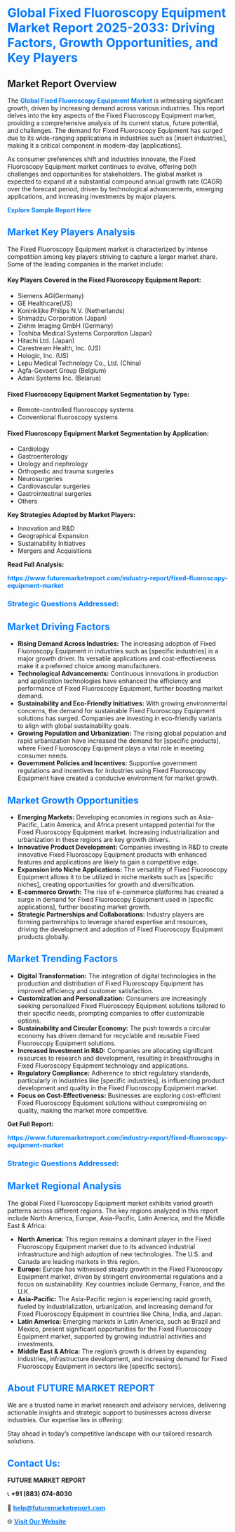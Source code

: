 <h1 style="color: #007BFF;">Global Fixed Fluoroscopy Equipment Market Report 2025-2033: Driving Factors, Growth Opportunities, and Key Players</h1>

<section id="overview">
<h2>Market Report Overview</h2>
<p>The <a href="https://www.futuremarketreport.com/industry-report/fixed-fluoroscopy-equipment-market" style="color: #007BFF; text-decoration: none;"><strong>Global Fixed Fluoroscopy Equipment Market</strong></a> is witnessing significant growth, driven by increasing demand across various industries. This report delves into the key aspects of the Fixed Fluoroscopy Equipment market, providing a comprehensive analysis of its current status, future potential, and challenges. The demand for Fixed Fluoroscopy Equipment has surged due to its wide-ranging applications in industries such as [insert industries], making it a critical component in modern-day [applications].</p>
<p>As consumer preferences shift and industries innovate, the Fixed Fluoroscopy Equipment market continues to evolve, offering both challenges and opportunities for stakeholders. The global market is expected to expand at a substantial compound annual growth rate (CAGR) over the forecast period, driven by technological advancements, emerging applications, and increasing investments by major players.</p>
</section>

<section id="overview">
<p><a href="https://www.futuremarketreport.com/request-sample/reportId=53855" style="color: #007BFF; text-decoration: none;"><strong>Explore Sample Report Here</strong></a></p>
</section>

<section id="key-players">
<h2 style="color: #007BFF;">Market Key Players Analysis</h2>
<p>The Fixed Fluoroscopy Equipment market is characterized by intense competition among key players striving to capture a larger market share. Some of the leading companies in the market include:</p>
<h4>Key Players Covered in the Fixed Fluoroscopy Equipment Report:</h4>
<ul><li>Siemens AG(Germany)</li><li>GE Healthcare(US)</li><li>Koninklijke Philips N.V. (Netherlands)</li><li>Shimadzu Corporation (Japan)</li><li>Ziehm Imaging GmbH (Germany)</li><li>Toshiba Medical Systems Corporation (Japan)</li><li>Hitachi Ltd. (Japan)</li><li>Carestream Health, Inc. (US)</li><li>Hologic, Inc. (US)</li><li>Lepu Medical Technology Co., Ltd. (China)</li><li>Agfa-Gevaert Group (Belgium)</li><li>Adani Systems Inc. (Belarus)</li></ul>
<h4>Fixed Fluoroscopy Equipment Market Segmentation by Type:</h4>
<ul><li>Remote-controlled fluoroscopy systems</li><li>Conventional fluoroscopy systems</li></ul>

<h4>Fixed Fluoroscopy Equipment Market Segmentation by Application:</h4>
<ul><li>Cardiology</li><li>Gastroenterology</li><li>Urology and nephrology</li><li>Orthopedic and trauma surgeries</li><li>Neurosurgeries</li><li>Cardiovascular surgeries</li><li>Gastrointestinal surgeries</li><li>Others</li></ul>
<p><strong>Key Strategies Adopted by Market Players:</strong></p>
<ul>
<li>Innovation and R&D</li>
<li>Geographical Expansion</li>
<li>Sustainability Initiatives</li>
<li>Mergers and Acquisitions</li>
</ul>
</section>

<section>
<p><strong>Read Full Analysis: </strong></p><a href="https://www.futuremarketreport.com/industry-report/fixed-fluoroscopy-equipment-market" style="color: #007BFF; text-decoration: none;"><strong>https://www.futuremarketreport.com/industry-report/fixed-fluoroscopy-equipment-market</strong></a>
<h3 style="color: #007BFF;">Strategic Questions Addressed:</h3>
</section>

<section id="driving-factors">
<h2 style="color: #007BFF;">Market Driving Factors</h2>
<ul>
<li><strong>Rising Demand Across Industries:</strong> The increasing adoption of Fixed Fluoroscopy Equipment in industries such as [specific industries] is a major growth driver. Its versatile applications and cost-effectiveness make it a preferred choice among manufacturers.</li>
<li><strong>Technological Advancements:</strong> Continuous innovations in production and application technologies have enhanced the efficiency and performance of Fixed Fluoroscopy Equipment, further boosting market demand.</li>
<li><strong>Sustainability and Eco-Friendly Initiatives:</strong> With growing environmental concerns, the demand for sustainable Fixed Fluoroscopy Equipment solutions has surged. Companies are investing in eco-friendly variants to align with global sustainability goals.</li>
<li><strong>Growing Population and Urbanization:</strong> The rising global population and rapid urbanization have increased the demand for [specific products], where Fixed Fluoroscopy Equipment plays a vital role in meeting consumer needs.</li>
<li><strong>Government Policies and Incentives:</strong> Supportive government regulations and incentives for industries using Fixed Fluoroscopy Equipment have created a conducive environment for market growth.</li>
</ul>
</section>

<section id="growth-opportunities">
<h2 style="color: #007BFF;">Market Growth Opportunities</h2>
<ul>
<li><strong>Emerging Markets:</strong> Developing economies in regions such as Asia-Pacific, Latin America, and Africa present untapped potential for the Fixed Fluoroscopy Equipment market. Increasing industrialization and urbanization in these regions are key growth drivers.</li>
<li><strong>Innovative Product Development:</strong> Companies investing in R&D to create innovative Fixed Fluoroscopy Equipment products with enhanced features and applications are likely to gain a competitive edge.</li>
<li><strong>Expansion into Niche Applications:</strong> The versatility of Fixed Fluoroscopy Equipment allows it to be utilized in niche markets such as [specific niches], creating opportunities for growth and diversification.</li>
<li><strong>E-commerce Growth:</strong> The rise of e-commerce platforms has created a surge in demand for Fixed Fluoroscopy Equipment used in [specific applications], further boosting market growth.</li>
<li><strong>Strategic Partnerships and Collaborations:</strong> Industry players are forming partnerships to leverage shared expertise and resources, driving the development and adoption of Fixed Fluoroscopy Equipment products globally.</li>
</ul>
</section>

<section id="trending-factors">
<h2 style="color: #007BFF;">Market Trending Factors</h2>
<ul>
<li><strong>Digital Transformation:</strong> The integration of digital technologies in the production and distribution of Fixed Fluoroscopy Equipment has improved efficiency and customer satisfaction.</li>
<li><strong>Customization and Personalization:</strong> Consumers are increasingly seeking personalized Fixed Fluoroscopy Equipment solutions tailored to their specific needs, prompting companies to offer customizable options.</li>
<li><strong>Sustainability and Circular Economy:</strong> The push towards a circular economy has driven demand for recyclable and reusable Fixed Fluoroscopy Equipment solutions.</li>
<li><strong>Increased Investment in R&D:</strong> Companies are allocating significant resources to research and development, resulting in breakthroughs in Fixed Fluoroscopy Equipment technology and applications.</li>
<li><strong>Regulatory Compliance:</strong> Adherence to strict regulatory standards, particularly in industries like [specific industries], is influencing product development and quality in the Fixed Fluoroscopy Equipment market.</li>
<li><strong>Focus on Cost-Effectiveness:</strong> Businesses are exploring cost-efficient Fixed Fluoroscopy Equipment solutions without compromising on quality, making the market more competitive.</li>
</ul>
</section>

<section>
<p><strong>Get Full Report: </strong></p><a href="https://www.futuremarketreport.com/industry-report/fixed-fluoroscopy-equipment-market" style="color: #007BFF; text-decoration: none;"><strong>https://www.futuremarketreport.com/industry-report/fixed-fluoroscopy-equipment-market</strong></a>
<h3 style="color: #007BFF;">Strategic Questions Addressed:</h3>
</section>


<section id="regional-analysis">
<h2 style="color: #007BFF;">Market Regional Analysis</h2>
<p>The global Fixed Fluoroscopy Equipment market exhibits varied growth patterns across different regions. The key regions analyzed in this report include North America, Europe, Asia-Pacific, Latin America, and the Middle East & Africa:</p>
<ul>
<li><strong>North America:</strong> This region remains a dominant player in the Fixed Fluoroscopy Equipment market due to its advanced industrial infrastructure and high adoption of new technologies. The U.S. and Canada are leading markets in this region.</li>
<li><strong>Europe:</strong> Europe has witnessed steady growth in the Fixed Fluoroscopy Equipment market, driven by stringent environmental regulations and a focus on sustainability. Key countries include Germany, France, and the U.K.</li>
<li><strong>Asia-Pacific:</strong> The Asia-Pacific region is experiencing rapid growth, fueled by industrialization, urbanization, and increasing demand for Fixed Fluoroscopy Equipment in countries like China, India, and Japan.</li>
<li><strong>Latin America:</strong> Emerging markets in Latin America, such as Brazil and Mexico, present significant opportunities for the Fixed Fluoroscopy Equipment market, supported by growing industrial activities and investments.</li>
<li><strong>Middle East & Africa:</strong> The region’s growth is driven by expanding industries, infrastructure development, and increasing demand for Fixed Fluoroscopy Equipment in sectors like [specific sectors].</li>
</ul>
</section>

<footer>
<h2 style="color: #007BFF;">About FUTURE MARKET REPORT</h2>
<p>We are a trusted name in market research and advisory services, delivering actionable insights and strategic support to businesses across diverse industries. Our expertise lies in offering:</p>

<p>Stay ahead in today’s competitive landscape with our tailored research solutions.</p>

<h2 style="color: #007BFF;">Contact Us:</h2>
<p><strong>FUTURE MARKET REPORT</strong></p>
<p>📞 <strong>+91 (883) 074-8030</strong></p>
<p>📧 <strong><a href="mailto:help@futuremarketreport.com" style="color: #007BFF;">help@futuremarketreport.com</a></strong></p>
<p>🌐 <strong><a href="https://www.futuremarketreport.com/" style="color: #007BFF;">Visit Our Website</a></strong></p>
</footer>